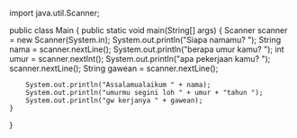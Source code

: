 import java.util.Scanner;

public class Main {
    public static void main(String[] args) {
        Scanner scanner = new Scanner(System.in);
        System.out.println("Siapa namamu? ");
        String nama = scanner.nextLine();
        System.out.println("berapa umur kamu? ");
        int umur = scanner.nextInt();
        System.out.println("apa pekerjaan kamu? ");
        scanner.nextLine();
        String gawean = scanner.nextLine();
        
        
        
        System.out.println("Assalamualaikum " + nama);
        System.out.println("umurmu segini loh " + umur + "tahun ");
        System.out.println("gw kerjanya " + gawean);
    }
}
